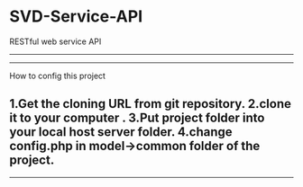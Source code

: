 # SVD-Service-API
RESTful web service API

---------------------------
---------------------------
How to config this project

1.Get the cloning URL from git repository.
2.clone it to your computer .
3.Put project folder into your local host server folder. 
4.change config.php in model->common folder of the project.
---------------------------
---------------------------